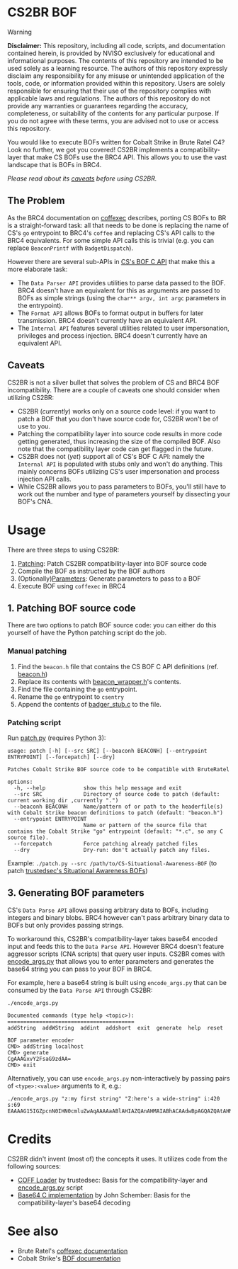 # CS2BR BOF

> [!WARNING]
> **Disclaimer:** This repository, including all code, scripts, and documentation contained herein, is provided by NVISO exclusively for educational and informational purposes. The contents of this repository are intended to be used solely as a learning resource. The authors of this repository expressly disclaim any responsibility for any misuse or unintended application of the tools, code, or information provided within this repository.
> Users are solely responsible for ensuring that their use of the repository complies with applicable laws and regulations. The authors of this repository do not provide any warranties or guarantees regarding the accuracy, completeness, or suitability of the contents for any particular purpose.
> If you do not agree with these terms, you are advised not to use or access this repository.

You would like to execute BOFs written for Cobalt Strike in Brute Ratel C4? Look no further, we got you covered! CS2BR implements a compatibility-layer that make CS BOFs use the BRC4 API. This allows you to use the vast landscape that is BOFs in BRC4.

_Please read about its [caveats](#caveats) before using CS2BR._

## The Problem

As the BRC4 documentation on [coffexec](https://bruteratel.com/tabs/badger/commands/coffexec/) describes, porting CS BOFs to BR is a straight-forward task: all that needs to be done is replacing the name of CS's `go` entrypoint to BRC4's `coffee` and replacing CS's API calls to the BRC4 equivalents. For some simple API calls this is trivial (e.g. you can replace `BeaconPrintf` with `BadgetDispatch`).

However there are several sub-APIs in [CS's BOF C API](https://hstechdocs.helpsystems.com/manuals/cobaltstrike/current/userguide/content/topics/beacon-object-files_main.htm) that make this a more elaborate task:

* The `Data Parser API` provides utilities to parse data passed to the BOF. BRC4 doesn't have an equivalent for this as arguments are passed to BOFs as simple strings (using the `char** argv, int argc` parameters in the entrypoint).
* The `Format API` allows BOFs to format output in buffers for later transmission. BRC4 doesn't currently have an equivalent API.
* The `Internal API` features several utilities related to user impersonation, privileges and process injection. BRC4 doesn't currently have an equivalent API.

## Caveats

CS2BR is not a silver bullet that solves the problem of CS and BRC4 BOF incompatibility. There are a couple of caveats one should consider when utilizing CS2BR:

* CS2BR (*currently*) works only on a source code level: if you want to patch a BOF that you don't have source code for, CS2BR won't be of use to you.
* Patching the compatibility layer into source code results in more code getting generated, thus increasing the size of the compiled BOF. Also note that the compatibility layer code can get flagged in the future.
* CS2BR does not (*yet*) support all of CS's BOF C API: namely the `Internal API` is populated with stubs only and won't do anything. This mainly concerns BOFs utilizing CS's user impersonation and process injection API calls.
* While CS2BR allows you to pass parameters to BOFs, you'll still have to work out the number and type of parameters yourself by dissecting your BOF's CNA.

# Usage

There are three steps to using CS2BR:

1. [Patching](#1-patching-bof-source-code): Patch CS2BR compatibility-layer into BOF source code
2. Compile the BOF as instructed by the BOF authors
3. (Optionally)[Parameters](#3-generating-bof-parameters): Generate parameters to pass to a BOF
4. Execute BOF using `coffexec` in BRC4

## 1. Patching BOF source code

There are two options to patch BOF source code: you can either do this yourself of have the Python patching script do the job.

### Manual patching

1. Find the `beacon.h` file that contains the CS BOF C API definitions (ref. [beacon.h](https://hstechdocs.helpsystems.com/manuals/cobaltstrike/current/userguide/content/beacon.h))
2. Replace its contents with [beacon_wrapper.h](beacon_wrapper.h)'s contents.
3. Find the file containing the `go` entrypoint.
4. Rename the `go` entrypoint to `csentry`
5. Append the contents of [badger_stub.c](badger_stub.c) to the file.

### Patching script

Run [patch.py](patch.py) (requires Python 3):

```
usage: patch [-h] [--src SRC] [--beaconh BEACONH] [--entrypoint ENTRYPOINT] [--forcepatch] [--dry]

Patches Cobalt Strike BOF source code to be compatible with BruteRatel

options:
  -h, --help            show this help message and exit
  --src SRC             Directory of source code to patch (default: current working dir ,currently ".")
  --beaconh BEACONH     Name/pattern of or path to the headerfile(s) with Cobalt Strike beacon definitions to patch (default: "beacon.h")
  --entrypoint ENTRYPOINT
                        Name or pattern of the source file that contains the Cobalt Strike "go" entrypoint (default: "*.c", so any C source file).
  --forcepatch          Force patching already patched files
  --dry                 Dry-run: don't actually patch any files.
```

Example: `./patch.py --src /path/to/CS-Situational-Awareness-BOF` (to patch [trustedsec's Situational Awareness BOFs](https://github.com/trustedsec/CS-Situational-Awareness-BOF))

## 3. Generating BOF parameters

CS's `Data Parse API` allows passing arbitrary data to BOFs, including integers and binary blobs. BRC4 however can't pass arbitrary binary data to BOFs but only provides passing strings. 

To workaround this, CS2BR's compatibility-layer takes base64 encoded input and feeds this to the `Data Parse API`. However BRC4 doesn't feature aggressor scripts (CNA scripts) that query user inputs. CS2BR comes with [encode_args.py](encode_args.py) that allows you to enter parameters and generates the base64 string you can pass to your BOF in BRC4.

For example, here a base64 string is built using `encode_args.py` that can be consumed by the `Data Parse API` through CS2BR:

```
./encode_args.py

Documented commands (type help <topic>):
========================================
addString  addWString  addint  addshort  exit  generate  help  reset

BOF parameter encoder
CMD> addString localhost
CMD> generate
CgAAAGxvY2FsaG9zdAA=
CMD> exit
```

Alternatively, you can use `encode_args.py` non-interactively by passing pairs of `<type>:<value>` arguments to it, e.g.:
```
./encode_args.py "z:my first string" "Z:here's a wide-string" i:420 s:69
EAAAAG15IGZpcnN0IHN0cmluZwAqAAAAaABlAHIAZQAnAHMAIABhACAAdwBpAGQAZQAtAHMAdAByAGkAbgBnAAAApAEAAEUA
```

# Credits

CS2BR didn't invent (most of) the concepts it uses. It utilizes code from the following sources:

* [COFF Loader](https://github.com/trustedsec/COFFLoader) by trustedsec: Basis for the compatibility-layer and [encode_args.py](encode_args.py) script
* [Base64 C implementation](https://nachtimwald.com/2017/11/18/base64-encode-and-decode-in-c/) by John Schember: Basis for the compatibility-layer's base64 decoding

# See also

* Brute Ratel's [coffexec documentation](https://bruteratel.com/tabs/badger/commands/coffexec/)
* Cobalt Strike's [BOF documentation](https://hstechdocs.helpsystems.com/manuals/cobaltstrike/current/userguide/content/topics/beacon-object-files_main.htm)
